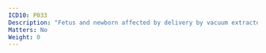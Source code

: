 ```yaml
---
ICD10: P033
Description: "Fetus and newborn affected by delivery by vacuum extractor [ventouse]"
Matters: No
Weight: 0
---
```

